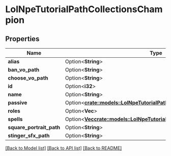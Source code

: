 # LolNpeTutorialPathCollectionsChampion

## Properties

Name | Type | Description | Notes
------------ | ------------- | ------------- | -------------
**alias** | Option<**String**> |  | [optional]
**ban_vo_path** | Option<**String**> |  | [optional]
**choose_vo_path** | Option<**String**> |  | [optional]
**id** | Option<**i32**> |  | [optional]
**name** | Option<**String**> |  | [optional]
**passive** | Option<[**crate::models::LolNpeTutorialPathCollectionsChampionSpell**](LolNpeTutorialPathCollectionsChampionSpell.md)> |  | [optional]
**roles** | Option<**Vec<String>**> |  | [optional]
**spells** | Option<[**Vec<crate::models::LolNpeTutorialPathCollectionsChampionSpell>**](LolNpeTutorialPathCollectionsChampionSpell.md)> |  | [optional]
**square_portrait_path** | Option<**String**> |  | [optional]
**stinger_sfx_path** | Option<**String**> |  | [optional]

[[Back to Model list]](../README.md#documentation-for-models) [[Back to API list]](../README.md#documentation-for-api-endpoints) [[Back to README]](../README.md)


